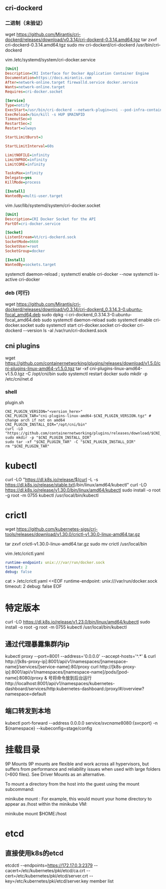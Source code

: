 ## cri-dockerd
### 二进制（未验证）
wget https://github.com/Mirantis/cri-dockerd/releases/download/v0.3.14/cri-dockerd-0.3.14.amd64.tgz
tar zxvf cri-dockerd-0.3.14.amd64.tgz
sudo mv cri-dockerd/cri-dockerd /usr/bin/cri-dockerd

vim /etc/systemd/system/cri-docker.service
```ini
[Unit]
Description=CRI Interface for Docker Application Container Engine
Documentation=https://docs.mirantis.com
After=network-online.target firewalld.service docker.service
Wants=network-online.target
Requires=cri-docker.socket

[Service]
Type=notify
ExecStart=/usr/bin/cri-dockerd --network-plugin=cni --pod-infra-container-image=registry.aliyuncs.com/google_containers/pause:3.7
ExecReload=/bin/kill -s HUP $MAINPID
TimeoutSec=0
RestartSec=2
Restart=always

StartLimitBurst=3

StartLimitInterval=60s

LimitNOFILE=infinity
LimitNPROC=infinity
LimitCORE=infinity

TasksMax=infinity
Delegate=yes
KillMode=process

[Install]
WantedBy=multi-user.target
```
vim /usr/lib/systemd/system/cri-docker.socket
```ini
[Unit]
Description=CRI Docker Socket for the API
PartOf=cri-docker.service

[Socket]
ListenStream=%t/cri-dockerd.sock
SocketMode=0660
SocketUser=root
SocketGroup=docker

[Install]
WantedBy=sockets.target
```
systemctl daemon-reload ; systemctl enable cri-docker --now
systemctl is-active cri-docker
### deb (可行)
wget https://github.com/Mirantis/cri-dockerd/releases/download/v0.3.14/cri-dockerd_0.3.14.3-0.ubuntu-focal_amd64.deb
sudo dpkg -i cri-dockerd_0.3.14.3-0.ubuntu-focal_amd64.deb
sudo systemctl daemon-reload
sudo systemctl enable cri-docker.socket
sudo systemctl start cri-docker.socket cri-docker
cri-dockerd --version
ls -al /var/run/cri-dockerd.sock

## cni plugins
wget https://github.com/containernetworking/plugins/releases/download/v1.5.0/cni-plugins-linux-amd64-v1.5.0.tgz
tar -xf cni-plugins-linux-amd64-v1.5.0.tgz -C /opt/cni/bin
sudo systemctl restart docker
sudo mkdir -p /etc/cni/net.d
### shell
plugin.sh
```shell
CNI_PLUGIN_VERSION="<version_here>"
CNI_PLUGIN_TAR="cni-plugins-linux-amd64-$CNI_PLUGIN_VERSION.tgz" # change arch if not on amd64
CNI_PLUGIN_INSTALL_DIR="/opt/cni/bin"
curl -LO "https://github.com/containernetworking/plugins/releases/download/$CNI_PLUGIN_VERSION/$CNI_PLUGIN_TAR"
sudo mkdir -p "$CNI_PLUGIN_INSTALL_DIR"
sudo tar -xf "$CNI_PLUGIN_TAR" -C "$CNI_PLUGIN_INSTALL_DIR"
rm "$CNI_PLUGIN_TAR"
```

# kubectl
curl -LO "https://dl.k8s.io/release/$(curl -L -s https://dl.k8s.io/release/stable.txt)/bin/linux/amd64/kubectl"
curl -LO https://dl.k8s.io/release/v1.30.0/bin/linux/amd64/kubectl
sudo install -o root -g root -m 0755 kubectl /usr/local/bin/kubectl

# crictl
wget https://github.com/kubernetes-sigs/cri-tools/releases/download/v1.30.0/crictl-v1.30.0-linux-amd64.tar.gz

tar zxvf crictl-v1.30.0-linux-amd64.tar.gz
sudo mv crictl /usr/local/bin

vim /etc/crictl.yaml
```yaml
runtime-endpoint: unix:///var/run/docker.sock
timeout: 2
debug: false
```

cat > /etc/crictl.yaml <<EOF
runtime-endpoint: unix:///var/run/docker.sock
timeout: 2
debug: false
EOF

# 特定版本
curl -LO https://dl.k8s.io/release/v1.23.0/bin/linux/amd64/kubectl
sudo install -o root -g root -m 0755 kubectl /usr/local/bin/kubectl

## 通过代理暴露集群内ip
kubectl proxy --port=8001 --address='0.0.0.0' --accept-hosts='^.*' &
curl http://[k8s-proxy-ip]:8001/api/v1/namespaces/[namespace-name]/services/[service-name]:80/proxy
curl http://[k8s-proxy-ip]:8001/api/v1/namespaces/[namespace-name]/pods/[pod-name]:8080/proxy
& 号将命令放到后台运行
http://localhost:8001/api/v1/namespaces/kubernetes-dashboard/services/http:kubernetes-dashboard:/proxy/#/overview?namespace=default

## 端口转发到本地
kubectl port-forward --address 0.0.0.0 service/${svcname} 8080:${svcport} -n ${namespace} --kubeconfig=stage/config

# 挂载目录
9P Mounts
9P mounts are flexible and work across all hypervisors, but suffers from performance and reliability issues when used with large folders (>600 files). See Driver Mounts as an alternative.

To mount a directory from the host into the guest using the mount subcommand:

minikube mount <source directory>:<target directory>
For example, this would mount your home directory to appear as /host within the minikube VM:

minikube mount $HOME:/host

# etcd 
## 直接使用k8s的etcd
etcdctl --endpoints=https://172.17.0.3:2379 --cacert=/etc/kubernetes/pki/etcd/ca.crt --cert=/etc/kubernetes/pki/etcd/server.crt --key=/etc/kubernetes/pki/etcd/server.key member list

